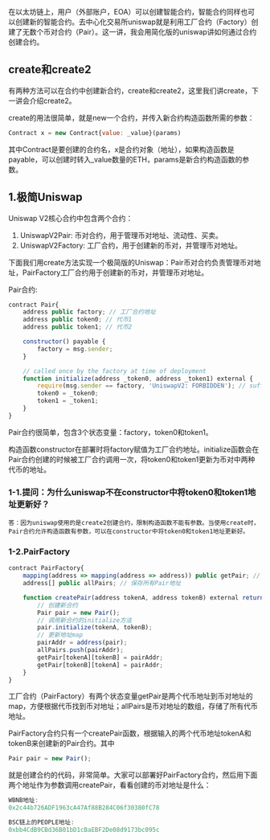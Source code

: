 在以太坊链上，用户（外部账户，EOA）可以创建智能合约，智能合约同样也可以创建新的智能合约。去中心化交易所uniswap就是利用工厂合约（Factory）创建了无数个币对合约（Pair）。这一讲，我会用简化版的uniswap讲如何通过合约创建合约。

## create和create2
有两种方法可以在合约中创建新合约，create和create2，这里我们讲create，下一讲会介绍create2。

create的用法很简单，就是new一个合约，并传入新合约构造函数所需的参数：
```js
Contract x = new Contract{value: _value}(params)
```

其中Contract是要创建的合约名，x是合约对象（地址），如果构造函数是payable，可以创建时转入_value数量的ETH，params是新合约构造函数的参数。

## 1.极简Uniswap
Uniswap V2核心合约中包含两个合约：
1. UniswapV2Pair: 币对合约，用于管理币对地址、流动性、买卖。
2. UniswapV2Factory: 工厂合约，用于创建新的币对，并管理币对地址。

下面我们用create方法实现一个极简版的Uniswap：Pair币对合约负责管理币对地址，PairFactory工厂合约用于创建新的币对，并管理币对地址。

Pair合约:
```js
contract Pair{
    address public factory; // 工厂合约地址
    address public token0; // 代币1
    address public token1; // 代币2

    constructor() payable {
        factory = msg.sender;
    }

    // called once by the factory at time of deployment
    function initialize(address _token0, address _token1) external {
        require(msg.sender == factory, 'UniswapV2: FORBIDDEN'); // sufficient check
        token0 = _token0;
        token1 = _token1;
    }
}
```
Pair合约很简单，包含3个状态变量：factory，token0和token1。

构造函数constructor在部署时将factory赋值为工厂合约地址。initialize函数会在Pair合约创建的时候被工厂合约调用一次，将token0和token1更新为币对中两种代币的地址。

### 1-1.提问：为什么uniswap不在constructor中将token0和token1地址更新好？
```
答：因为uniswap使用的是create2创建合约，限制构造函数不能有参数。当使用create时，Pair合约允许构造函数有参数，可以在constructor中将token0和token1地址更新好。
```


### 1-2.PairFactory
```js
contract PairFactory{
    mapping(address => mapping(address => address)) public getPair; // 通过两个代币地址查Pair地址
    address[] public allPairs; // 保存所有Pair地址

    function createPair(address tokenA, address tokenB) external returns (address pairAddr) {
        // 创建新合约
        Pair pair = new Pair(); 
        // 调用新合约的initialize方法
        pair.initialize(tokenA, tokenB);
        // 更新地址map
        pairAddr = address(pair);
        allPairs.push(pairAddr);
        getPair[tokenA][tokenB] = pairAddr;
        getPair[tokenB][tokenA] = pairAddr;
    }
}
```

工厂合约（PairFactory）有两个状态变量getPair是两个代币地址到币对地址的map，方便根据代币找到币对地址；allPairs是币对地址的数组，存储了所有代币地址。

PairFactory合约只有一个createPair函数，根据输入的两个代币地址tokenA和tokenB来创建新的Pair合约。其中
```js
Pair pair = new Pair(); 
```

就是创建合约的代码，非常简单。大家可以部署好PairFactory合约，然后用下面两个地址作为参数调用createPair，看看创建的币对地址是什么：
```js
WBNB地址: 
0x2c44b726ADF1963cA47Af88B284C06f30380fC78

BSC链上的PEOPLE地址:
0xbb4CdB9CBd36B01bD1cBaEBF2De08d9173bc095c
```





